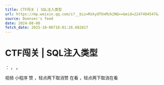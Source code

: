 ```yaml
---
title: CTF闯关 | SQL注入类型
url: https://mp.weixin.qq.com/s?__biz=MzkyOTUxMzk2NQ==&mid=2247484547&idx=1&sn=931037a38c5cb4454a618a31bfa0b964
source: Doonsec's feed
date: 2024-08-08
fetch_date: 2025-10-06T18:01:26.682817
---
```


# CTF闯关 | SQL注入类型

：
，
。

视频
小程序
赞
，轻点两下取消赞
在看
，轻点两下取消在看